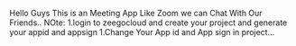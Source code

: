 Hello Guys This is an Meeting App Like Zoom we can Chat With Our Friends..
NOte:
1.login to zeegocloud and create your project and generate your appid and appsign
1.Change Your App id and App sign in project...
